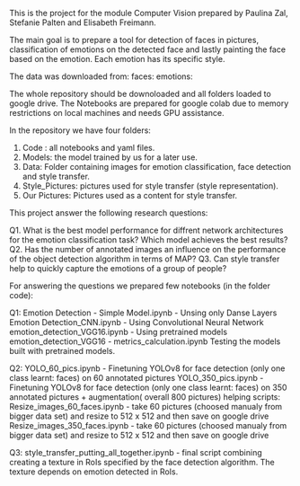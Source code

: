 This is the project for the module Computer Vision prepared by Paulina Zal, Stefanie Palten and Elisabeth Freimann.

The main goal is to prepare a tool for detection of faces in pictures, classification of emotions on the detected face and lastly painting the face based on the emotion. Each emotion has its specific style.

The data was downloaded from: 
faces:
emotions:

The whole repository should be downoloaded and all folders loaded to google drive. The Notebooks are prepared for google colab due to memory restrictions on local machines and needs GPU assistance.

In the repository we have four folders:
1. Code : all notebooks and yaml files.
2. Models: the model trained by us for a later use.
3. Data: Folder containing images for emotion classification, face detection and style transfer.
4. Style_Pictures: pictures used for style transfer (style representation).
5. Our Pictures: Pictures used as a content for style transfer.

This project answer the following research questions:

Q1. What is the best model performance for diffrent network architectures for the emotion classification task? Which model achieves the best results?
Q2. Has the number of annotated images an influence on the performance of the object detection algorithm in terms of MAP​?
Q3. Can style transfer help to quickly capture the emotions of a group of people?


For answering the questions we prepared few notebooks (in the folder code):

Q1: 
Emotion Detection - Simple Model.ipynb - Unsing only Danse Layers
Emotion Detection_CNN.ipynb - Using Convolutional Neural Network
emotion_detection_VGG16.ipynb - Using pretrained models
emotion_detection_VGG16 - metrics_calculation.ipynb Testing the models built with pretrained models.

Q2:
YOLO_60_pics.ipynb - Finetuning YOLOv8 for face detection (only one class learnt: faces) on 60 annotated pictures
YOLO_350_pics.ipynb - Finetuning YOLOv8 for face detection (only one class learnt: faces) on 350 annotated pictures + augmentation( overall 800 pictures)
  helping scripts:
  Resize_images_60_faces.ipynb - take 60 pictures (choosed manualy from bigger data set) and resize to 512 x 512 and then save on google drive
  Resize_images_350_faces.ipynb - take 60 pictures (choosed manualy from bigger data set) and resize to 512 x 512 and then save on google drive

Q3:
style_transfer_putting_all_together.ipynb - final script combining creating a texture in RoIs specified by the face detection algorithm. The texture depends on emotion detected in RoIs.


                    
